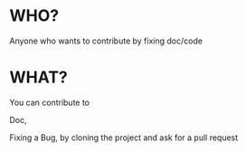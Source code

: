 # WHO?

Anyone who wants to contribute by fixing doc/code

# WHAT?

You can contribute to

Doc,

Fixing a Bug, by cloning the project and ask for a pull request
